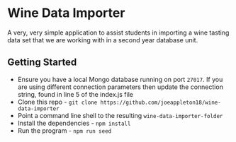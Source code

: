 # Wine Data Importer 

A very, very simple application to assist students in importing a wine tasting data set that we are working with in a second year database unit.

## Getting Started 
- Ensure you have a local Mongo database running on port `27017`. If you are using different connection parameters then update the connection string, found in line 5 of the index.js file
- Clone this repo - `git clone https://github.com/joeappleton18/wine-data-importer`
- Point a command line shell to the resulting `wine-data-importer-folder`
- Install the dependencies - `npm install`
- Run the program - `npm run seed`